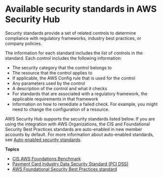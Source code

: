 # Available security standards in AWS Security Hub<a name="standards-available"></a>

Security standards provide a set of related controls to determine compliance with regulatory frameworks, industry best practices, or company policies\.

The information for each standard includes the list of controls in the standard\. Each control includes the following information:
+ The security category that the control belongs to
+ The resource that the control applies to
+ If applicable, the AWS Config rule that is used for the control
+ Any parameters used by the control
+ A description of the control and what it checks
+ For standards that are associated with a regulatory framework, the applicable requirements in that framework
+ Information on how to remediate a failed check\. For example, you might need to change the configuration of a resource\.

AWS Security Hub supports the security standards listed below\. If you are using the integration with AWS Organizations, the CIS and Foundational Security Best Practices standards are auto\-enabled in new member accounts by default\. For more information about auto\-enabled standards, see [Auto\-enabled security standards](securityhub-standards-enable-disable.md#securityhub-auto-enabled-standards)\.

**Topics**
+ [CIS AWS Foundations Benchmark](securityhub-standards-cis.md)
+ [Payment Card Industry Data Security Standard \(PCI DSS\)](securityhub-standards-pcidss.md)
+ [AWS Foundational Security Best Practices standard](securityhub-standards-fsbp.md)